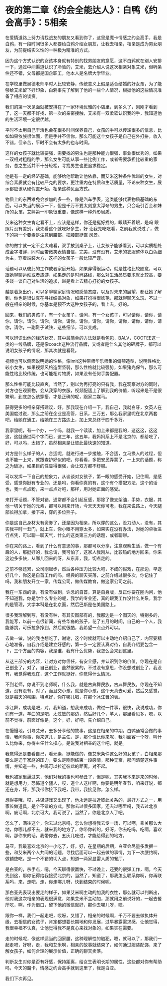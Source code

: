# 夜的第二章《约会全能达人》：白鸭《约会高手》：5相亲

在爱情道路上努力请找战友的朋友又看到你了，这里是魔卡情感之约会高手，我是白鸦，有一段时间很多人都要给白鸦介绍女朋友，让我去相亲，相亲是成为男女朋友，为前提结实义性的一种极为精准的方式。

因为这个方式认识的女孩本身就有特别的找男朋友的意愿，这不白鸦就在别人安排一下，通过中间渠道认识了冷验的，艾米，去介绍人说这次相亲对象艾米，但听条件还不错，父母都是国企职工，他本人是名牌大学毕业。

在学校里做吴德老师平时人比较安静，传统意义上假是适合结婚的好女孩，为了能够给艾米留下好印象，白鸦事先了解到了他的一些个人情况，根据他的这些情况准备了相应的谈资。

我们的第一次见面就被安排在了一家环境优雅的小店里，到多久了，刚刚才看到了，这一天都不好找，第一次的亲密接触，艾米有一双柔软认识我的手，我知道他的生活环境一定很优越。

平时不太用自己干活也会花很多时间保养自己，女孩的手可以传递很多的信息，比如如果依族很体面，但是手并不信你，那么可能这个女孩子是自己在外打拼，收入不错，但辛苦，平时不会有太多的也与时间。

这样的女孩子就比较要强，需要找的男生也是那种能力很强，事业很优秀的，如果一双相对粗糙的手，那么女生可能从事一些比例工作，或者需要承担比较重的家务，总之生活并不十分轻松，寻找男生也更追求稳定。

他是有一定的经济基础，能够给他帮助让他依靠，而艾米这种条件优越的女生，对综合素质就会有比较严克的要求，更注重内在特质和生活质量，不论来种女生，展示都应该从硬假直开始，相亲这种见面方式。

物质上的东西难免会参加的多一些，像是汽车手表，这类能够代表物质基础的东西，可以失当的展示一下，但是千万不要太刻意太浮夸的男生，只会吸引百金和妹所的女孩，艾婷第一印象很重要，像这样一种外形局质。

艾米这种女生肯定看不上，应该是这样，你还是挺好找的，眼睛开着眼，是吗 跟照片没有差别，我先看这个就吃好多生，好 让我先吃吃看，之前我就说过了，做下的第一个要素是注意到腰部，把腰部挺直 风景。

你的做字就一定不会太难看，双手放到桌子上，让女孩子能够看到，可以实质相处成金字塔鲜，同时面带微笑表情自信，完美，没有没有，艾米的衣服整体以白色细为主，穿着端装大方，这样的女孩子一般比较严谨。

话题可以从彼此的工作或者家庭开始，如果穿得很运动，就是性格比较随意，可以跟她聊聊运动或者旅游，如果走的是时尚路线，那么对生活品质要求就比较高，要多谈一谈自己对生活的追求，越是看上去精心打扮的女孩子。

越是着急出价，可以多聊聊家庭情况和感情态度，以及对未来的展望，都让她了解到，你也是很认真在寻找结婚对象，如果打扮得很妖艳，那就聊聊怎么玩，不过一般在相亲的时候，你基本是预不大这种女孩子的，看上去，好的。

回来，我们的男孩子，有一个女孩子，请问，有一个女孩子，可以请你，请你，请你，请你，请你，请你，请你，请你，请你，请你，请你，请你，请你，请你，请你，请你，一副鞋子试铁，这些细节，可以变成。

可以辨识出他的经济状况，其中最简单的方法就是看包包，BALV，COOTEE这一类的一线品牌，还是像coach这种流行品牌，又或者是什么其他的砸牌子，都可以说明女孩子的情况，那其次就是看鞋。

视频也可以侧面说明她的性格，像Imit这种带师华乐师集的偏额造型，说明性格比较小女生，如果视频风格造型坚弱，那么性格就比较强势，如果猪光保气，那么可能性格比较传统，也可能相对物质，如果没有任何手势配置。

那么性格可能比较直爽，当然了，别以为再打亮的只有我，我在观察对方的同时，对方也在观察物，会从我穿的衣服，视频配适上了解到我的价值，听起来是不是很繁瑣，到底怎么该穿搭，才是正确的呢，跟家二媒马。

获得更多的相亲穿搭建议，好，那我现在介绍一下，我自己，我就白牙，女英人在美国度过说，那么之前在企业是高管，日系，三万五，那么我家里呢在北京两套吧，给她在通工，给她在三方路边上，加上来总终于四千多万。

我家里呢，有一个办，一个吗，就我一个读读，加上来都是我的，这这这，这这这，这就通过两个字而已，这三年，这五年，我妈妈系上不是北京的，都给吃了，好，可以吗，太错了，虽然相亲是让彼此最快速的知道。

对方是什么样子的人，合适呢，就进行进一步接触，不合适，立马换人的过程，但也不能一上来，就跟查护好似的吧，你看看，多把安民弄蒙了，一上来的话题，称之为破冰，如果目的性显得很强，会让双方都不舒服。

可以发挥一下自己的想象力，从谈谈对女孩子，第一眼的感受开始，记住啊，是感受，感觉你挺有专业的，还是吗，你看你真的有，这个有个搭配方法，这个的话也，我一点点粉，来一点点对吧，那样，用对她正面的感受。

来打开话题，不管对错，通常都不会引起反感，那除了像支架油，手势，衣服，其他一切关于她的元素，都可以用来开场，今天天天你可老，我在来说路上，今天腿部长得加拿，接下来，穿的多位熊子。

你是这自己身材太有资券了，还是因为相亲，所以穿的这么，没力动人，没有，其实我平时一丑门，就上车，你小眼不用穿太多，如果实在没有办法，对她的卓妆进行点凭，可以聊一聊天气，什么的这类第三方的话题，或者聊聊。

你在来的路上，看到了什么有意思的事，那都可以分享，注意观察生活，做一个有趣的人，那挺好的，我总请，我可怕了，这家人我刚从，比较热的地方回来，你来这边多多快，从哪儿回来的呀，从东非，我，切点走的。

之前不够还累，公司刚起步，然后各种压力比较大吧，不成的假戏，在那边，早送好几个，你这是自首工作的吗，经典的聊天买落，之前介绍过很多次，你记住了吗，我和朋友开立一家，传媒公司，做传媒教育，做这家公司之前。

我在一东西的话，有没有做到，许念的自首，算是自身版，反正你要在圈内问，他不知道我，你是学什么专业的呢，我学的专业还，真的跟我工作没什么关系，我学的是管理，大学本科是在北京面，然后巴斯是在美国路上。

很多我理解到写，有没有种，有其实图部有的，我那边是一个图天的，特别多的，我能写，以前一点很新闻，有些华裔的孩子，花了五月的时间，自己的一个人，我能够跳，可乐拉多挣到，然后就很酷，我希望一点点外可以。

去做一做，说的我也想吃了，谢谢，这个时候就可以主动地介绍自己了，内容要精心地准备，自我介绍是建立好感的，第一步一定要认真对待，自我介绍要包含一下，三个方面的内容，我是谁，我有什么优势，我怎么会来到这里。

从这三部分的内容，让对方对你信任，有安全感，并认识到你的价值，你现在是自己创业了，对了，自己创业，虽然很累的，不过没有意思，你没想过创业了，我没有，我觉得我现在，这个工作就挺好，你觉得什么情况。

不到老师，你说不到老师啊，什么我，就是古典舞民族，古典舞民族，你现在不知道，没有没有，对了，而且交小孩，就是你小孩，这个天真去可爱，然后又感觉，就是每天的氛围，特点好，你在哪儿唱，在那个冰江舞的表。

冰江舞，成功是吧，对，我知道，想我来成功，做过一件事，很快，我说成功，你们有一道，羊曲的是吧，太过敏的那边，然后好几个，羊人，那里看见多，嗯，以前不觉得，前面好像是，这个，好，好吧，先介绍自己。

在慢慢地，引导艾米，去多分享他的故事，这是在相亲的中期，白鸭通常会做的事情，我问你事，你来这儿，是主任，是，那个谁比你来呢，我叫面容一个呀，叫什么比你来，你得主任什么操心，是说我对相亲的这个吧，就是。

我觉得还是要看自己，看元素，挺能做的，像艾米条件这么好的女孩子，白相亲那要么是迫于家庭的压力，要么是刚刚结束一段感情，那种无奈，那问清楚这件事情，并知道一些，共鸣可以拉近彼此的距离，对不起。

我也被家里逼过来，他们对我的事也可参丑了，但是呢，其实我本来是来的时候，就是想用力，恐怖道个疆人，哎，道个人这样啊，你要是明年春节，咱来好说，都还在身，好，那我带你接下我吧，我带，我接见你，怎么样。

想得美哦，哎，共谋游戏又出现了，他永远是拉近彼此关系的，最好方式之一，用家长做道具，是个不错的方式，那你去过很多国家，还去过哪里吗，我去过北京啊，废话啊，北京可大，我可说了，当然了，你是北京人了吧。

怎么了，满往这个，你去过北京吗，怎么你想待我去专一场，可以啊，乘关那么大地，你哪儿都不去，就来我的地方了，你带你转的，好呀，你去吃吗，吃啊，喜欢啊，那你来的话，我带你去，五灰几吃过，才能给得到的地方。

马亚，我最喜欢北京的一小吃了，好，好，在星期的后期，白亚会尽量多发掘一些，和艾米两个人共同的话题，寻找后面可以一起去做的事情，为下一次腰约啊，做铺垫吃，是一个不错的切入点，知道一两家显雷人质的餐厅。

是白亚的，杀手点，嗯，今天聊得很赢快，不过晚上，还要的很弹工作，啊，今天先到这，那你记得给我接受北京的，当然了，知道了，那我怎么联系你啊，你再联系吗，来，走吧，走，你走哪儿呀，快到结束的时候呢。

那白亚先表现出要走的样子，如果艾米啊主动的加我的衣性，那么就可以判断出，他对我这次相亲的表现很满意，如果艾米不主动加，那就用之前说好的，一起去餐厅吃，啊，作为借口，留下他的微信就好，那你去哪儿呀，嗯。

跟你一样，我们一起走吧，哎呀，又错了，相亲的时候啊，千万不要去做执体升级，去相信的女孩子，肯定都想要长期地和你发展，过早暴露需求感，让他觉得，我很幸福不认真，让他觉得我不是真心来找对象的，如果实在需要。

走的时候呢，像这样适当的回家腰，这种理解性的触犯，嗯，就可以了，那我们一起走吧，好呀，走，我和艾米啊，相亲的故事就结束了，如何通过服装配饰，来了解女孩子，如何合理的展示价值，正确的聊天卖落。

判断女生对你是否有好感，保持距离，给女生表明长期的属性，这些都对你有帮助吗，今天的魔卡，情感之约会高手就到这里了，我是白亚。

我们下次再见。